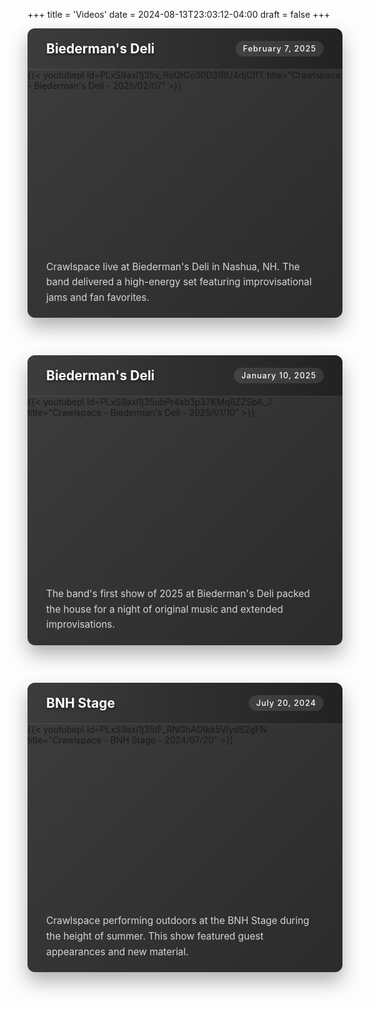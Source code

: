 +++
title = 'Videos'
date = 2024-08-13T23:03:12-04:00
draft = false
+++
<!-- markdownlint-disable MD025 MD033 MD045 MD013 -->

<style>
  .video-showcase {
    margin: 0 auto;
    max-width: 1200px;
  }
  
  .video-container {
    margin-bottom: 60px;
    border-radius: 12px;
    overflow: hidden;
    background: linear-gradient(135deg, rgba(40,40,40,0.9) 0%, rgba(20,20,20,0.9) 100%);
    box-shadow: 0 15px 30px rgba(0,0,0,0.3);
    transition: transform 0.3s ease, box-shadow 0.3s ease;
  }
  
  .video-container:hover {
    transform: translateY(-5px);
    box-shadow: 0 20px 40px rgba(0,0,0,0.4);
  }
  
  .video-header {
    padding: 20px 30px;
    display: flex;
    align-items: center;
    justify-content: space-between;
    background: linear-gradient(90deg, rgba(60,60,60,0.8) 0%, rgba(30,30,30,0.8) 100%);
    border-bottom: 1px solid rgba(255,255,255,0.1);
  }
  
  .video-title {
    margin: 0;
    color: #fff;
    font-size: 1.5em;
    font-weight: 700;
    text-shadow: 0 2px 4px rgba(0,0,0,0.5);
  }
  
  .video-date {
    background-color: rgba(255,255,255,0.1);
    color: #fff;
    padding: 5px 12px;
    border-radius: 20px;
    font-size: 0.9em;
    font-weight: 500;
    letter-spacing: 1px;
  }
  
  .video-embed {
    position: relative;
    padding-bottom: 56.25%;
    height: 0;
    overflow: hidden;
  }
  
  .video-embed iframe {
    position: absolute;
    top: 0;
    left: 0;
    width: 100%;
    height: 100%;
    border: 0;
  }
  
  .video-description {
    padding: 20px 30px;
    color: rgba(255,255,255,0.8);
    font-size: 1.1em;
    line-height: 1.6;
  }
  
  @media (max-width: 768px) {
    .video-header {
      flex-direction: column;
      align-items: flex-start;
      gap: 10px;
    }
    
    .video-title {
      font-size: 1.3em;
    }
  }
</style>

<div class="video-showcase">
  <div class="video-container">
    <div class="video-header">
      <h2 class="video-title">Biederman's Deli</h2>
      <span class="video-date">February 7, 2025</span>
    </div>
    <div class="video-embed">
      {{< youtubepl id=PLxS9axl1j35v_RoQtCo30D3fRU4djCffT title="Crawlspace - Biederman's Deli - 2025/02/07" >}}
    </div>
    <div class="video-description">
      Crawlspace live at Biederman's Deli in Nashua, NH. The band delivered a high-energy set featuring improvisational jams and fan favorites.
    </div>
  </div>
  
  <div class="video-container">
    <div class="video-header">
      <h2 class="video-title">Biederman's Deli</h2>
      <span class="video-date">January 10, 2025</span>
    </div>
    <div class="video-embed">
      {{< youtubepl id=PLxS9axl1j35ubPr4sb3p37KMq8ZZSbA_J title="Crawlspace - Biederman's Deli - 2025/01/10" >}}
    </div>
    <div class="video-description">
      The band's first show of 2025 at Biederman's Deli packed the house for a night of original music and extended improvisations.
    </div>
  </div>
  
  <div class="video-container">
    <div class="video-header">
      <h2 class="video-title">BNH Stage</h2>
      <span class="video-date">July 20, 2024</span>
    </div>
    <div class="video-embed">
      {{< youtubepl id=PLxS9axl1j35tF_RNGhADtkk5VlydS2gFN title="Crawlspace - BNH Stage - 2024/07/20" >}}
    </div>
    <div class="video-description">
      Crawlspace performing outdoors at the BNH Stage during the height of summer. This show featured guest appearances and new material.
    </div>
  </div>
</div>